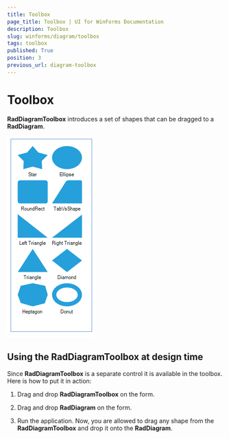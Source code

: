 ```yaml
---
title: Toolbox
page_title: Toolbox | UI for WinForms Documentation
description: Toolbox
slug: winforms/diagram/toolbox
tags: toolbox
published: True
position: 3
previous_url: diagram-toolbox
---
```


# Toolbox



__RadDiagramToolbox__  introduces a set of shapes that can be dragged to a __RadDiagram__.

![diagram-toolbox 001](images/diagram-toolbox001.png)

## Using the RadDiagramToolbox at design time

Since __RadDiagramToolbox__ is a separate control it is available in the toolbox. Here is how to put it in action:

1. Drag and drop __RadDiagramToolbox__ on the form.
            

1. Drag and drop __RadDiagram__ on the form.
            

1. Run the application. Now, you are allowed to drag any shape from the __RadDiagramToolbox__ and drop it onto the __RadDiagram__.  
            
